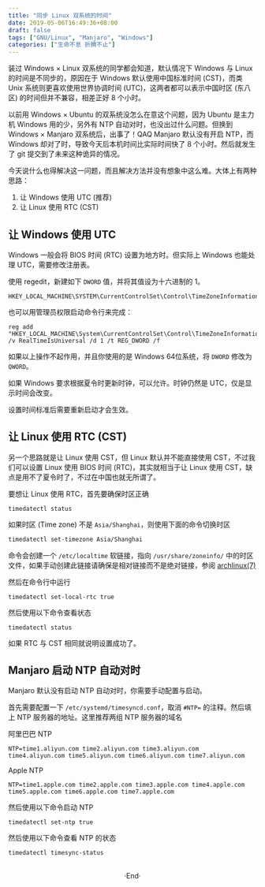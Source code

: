 ```yaml
---
title: "同步 Linux 双系统的时间"
date: 2019-05-06T16:49:36+08:00
draft: false
tags: ["GNU/Linux", "Manjaro", "Windows"]
categories: ["生命不息 折腾不止"]
---
```

<!-- 
![](https://mogeko.github.io/blog-images/r/062" >
{{< spoiler >}}{{< /spoiler >}}
&emsp;&emsp;
 -->

装过 Windows × Linux 双系统的同学都会知道，默认情况下 Windows 与 Linux 的时间是不同步的，原因在于 Windows 默认使用中国标准时间 (CST)，而类 Unix  系统则更喜欢使用世界协调时间 (UTC)，这两者都可以表示中国时区 (东八区) 的时间但并不兼容，相差正好 8 个小时。

以前用 Windows × Ubuntu 的双系统没怎么在意这个问题，因为 Ubuntu 是主力机 Windows 用的少，另外有 NTP 自动对时，也没出过什么问题。但换到 Windows × Manjaro 双系统后，出事了！QAQ
Manjaro 默认没有开启 NTP，而 Windows 却对了时，导致今天后本机时间比实际时间快了 8 个小时。然后就发生了 git 提交到了未来这种诡异的情况。

今天说什么也得解决这一问题，而且解决方法并没有想象中这么难。大体上有两种思路：

1. 让 Windows 使用 UTC (推荐)
2. 让 Linux 使用 RTC (CST)

## 让 Windows 使用 UTC

Windows 一般会将 BIOS 时间 (RTC) 设置为地方时。但实际上 Windows 也能处理 UTC，需要修改注册表。

使用 regedit，新建如下 `DWORD` 值，并将其值设为十六进制的 1。

```shell
HKEY_LOCAL_MACHINE\SYSTEM\CurrentControlSet\Control\TimeZoneInformation\RealTimeIsUniversal
```

也可以用管理员权限启动命令行来完成：

```shell
reg add "HKEY_LOCAL_MACHINE\System\CurrentControlSet\Control\TimeZoneInformation" /v RealTimeIsUniversal /d 1 /t REG_DWORD /f
```

如果以上操作不起作用，并且你使用的是 Windows 64位系统，将 `DWORD` 修改为 `QWORD`。

如果 Windows 要求根据夏令时更新时钟，可以允许。时钟仍然是 UTC，仅是显示时间会改变。

设置时间标准后需要重新启动才会生效。

## 让 Linux 使用 RTC (CST)

另一个思路就是让 Linux 使用 CST，但 Linux 默认并不能直接使用 CST，不过我们可以设置 Linux 使用 BIOS 时间 (RTC)，其实就相当于让 Linux 使用 CST，缺点是用不了夏令时了，不过在中国也就无所谓了。

要想让 Linux 使用 RTC，首先要确保时区正确

```shell
timedatectl status
```

如果时区 (Time zone) 不是 `Asia/Shanghai`，则使用下面的命令切换时区

```bash
timedatectl set-timezone Asia/Shanghai
```

命令会创建一个 `/etc/localtime` 软链接，指向 `/usr/share/zoneinfo/` 中的时区文件，如果手动创建此链接请确保是相对链接而不是绝对链接，参阅 [archlinux(7)](https://jlk.fjfi.cvut.cz/arch/manpages/man/archlinux.7)

然后在命令行中运行

```shell
timedatectl set-local-rtc true
```

然后使用以下命令查看状态

```shell
timedatectl status
```

如果 RTC 与 CST 相同就说明设置成功了。

## Manjaro 启动 NTP 自动对时

Manjaro 默认没有启动 NTP 自动对时，你需要手动配置与启动。

首先需要配置一下 `/etc/systemd/timesyncd.conf`，取消 `#NTP=` 的注释。然后填上 NTP 服务器的地址。这里推荐两组 NTP 服务器的域名

阿里巴巴 NTP

```shell
NTP=time1.aliyun.com time2.aliyun.com time3.aliyun.com time4.aliyun.com time5.aliyun.com time6.aliyun.com time7.aliyun.com
```

Apple NTP

```shell
NTP=time1.apple.com time2.apple.com time3.apple.com time4.apple.com time5.apple.com time6.apple.com time7.apple.com
```

然后使用以下命令启动 NTP

```shell
timedatectl set-ntp true
```

然后使用以下命令查看 NTP 的状态

```shell
timedatectl timesync-status
```

<br>

<center>  ·End·  </center>
